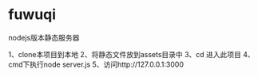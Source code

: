 # fuwuqi
nodejs版本静态服务器

1、clone本项目到本地
2、将静态文件放到assets目录中
3、cd 进入此项目
4、cmd下执行node server.js
5、访问http://127.0.0.1:3000
